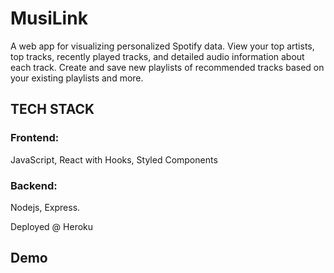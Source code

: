 # MusiLink

A web app for visualizing personalized Spotify data. View your top artists, top tracks, recently played tracks, and detailed audio information about each track. Create and save new playlists of recommended tracks based on your existing playlists and more.

## TECH STACK

### Frontend: 
JavaScript, React with Hooks, Styled Components
### Backend: 
Nodejs, Express.

Deployed @ Heroku

## Demo
